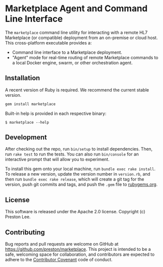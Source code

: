 # Marketplace Agent and Command Line Interface

The `marketplace` command line utility for interacting with a remote HL7 Marketplace (or compatible) deployment from an on-premise or cloud host. This cross-platform executable provides a:

* Command line interface to a Marketplace deployment.
* "Agent" mode for real-time routing of remote Marketplace commands to a local Docker engine, swarm, or other orchestration agent.

## Installation

A recent version of Ruby is required. We recommend the current stable version.

```ruby
gem install marketplace
```

Built-in help is provided in each respective binary:

    $ marketplace --help


## Development

After checking out the repo, run `bin/setup` to install dependencies. Then, run `rake test` to run the tests. You can also run `bin/console` for an interactive prompt that will allow you to experiment.

To install this gem onto your local machine, run `bundle exec rake install`. To release a new version, update the version number in `version.rb`, and then run `bundle exec rake release`, which will create a git tag for the version, push git commits and tags, and push the `.gem` file to [rubygems.org](https://rubygems.org).

## License

This software is released under the Apache 2.0 license. Copyright (c) Preston Lee.

## Contributing

Bug reports and pull requests are welcome on GitHub at https://github.com/preston/marketplace. This project is intended to be a safe, welcoming space for collaboration, and contributors are expected to adhere to the [Contributor Covenant](http://contributor-covenant.org) code of conduct.
